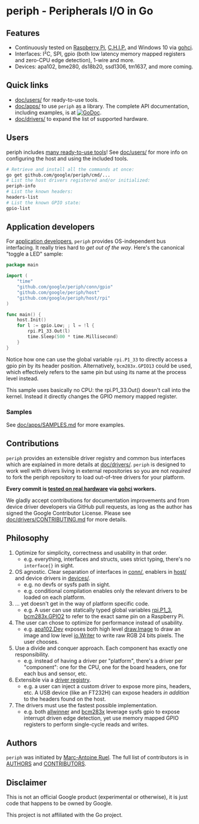 # periph - Peripherals I/O in Go


## Features

* Continuously tested on [Raspberry Pi](https://raspberrypi.org),
  [C.H.I.P.](https://getchip.com/) and Windows 10 via
  [gohci](https://github.com/maruel/gohci).
* Interfaces: I²C, SPI, gpio (both low latency memory mapped registers and
  zero-CPU edge detection), 1-wire and more.
* Devices: apa102, bme280, ds18b20, ssd1306, tm1637, and more coming.


## Quick links

* [doc/users/](doc/users/) for ready-to-use tools.
* [doc/apps/](doc/apps/) to use `periph` as a library. The complete API
  documentation, including examples, is at
  [![GoDoc](https://godoc.org/github.com/google/periph?status.svg)](https://godoc.org/github.com/google/periph).
* [doc/drivers/](doc/drivers/) to expand the list of supported hardware.


## Users

periph includes [many ready-to-use tools](cmd/)! See [doc/users/](doc/users/)
for more info on configuring the host and using the included tools.

```bash
# Retrieve and install all the commands at once:
go get github.com/google/periph/cmd/...
# List the host drivers registered and/or initialized:
periph-info
# List the known headers:
headers-list
# List the known GPIO state:
gpio-list
```


## Application developers

For [application developers](doc/apps/), `periph` provides OS-independent bus
interfacing. It really tries hard to _get out of the way_. Here's the canonical
"toggle a LED" sample:


```go
package main

import (
    "time"
    "github.com/google/periph/conn/gpio"
    "github.com/google/periph/host"
    "github.com/google/periph/host/rpi"
)

func main() {
    host.Init()
    for l := gpio.Low; ; l = !l {
        rpi.P1_33.Out(l)
        time.Sleep(500 * time.Millisecond)
    }
}
```

Notice how one can use the global variable `rpi.P1_33` to directly access a gpio
pin by its header position. Alternatively, `bcm283x.GPIO13` could be used, which
effectively refers to the same pin but using its name at the process level
instead.

This sample uses basically no CPU: the rpi.P1_33.Out() doesn't call into the
kernel. Instead it directly changes the GPIO memory mapped register.


### Samples

See [doc/apps/SAMPLES.md](doc/apps/SAMPLES.md) for more examples.


## Contributions

`periph` provides an extensible driver registry and common bus interfaces which
are explained in more details at [doc/drivers/](doc/drivers/). `periph` is
designed to work well with drivers living in external repositories so you are
not _required_ to fork the periph repository to load out-of-tree drivers for
your platform.

**Every commit is [tested on real hardware](doc/drivers/CONTRIBUTING.md#testing)
via [gohci](https://github.com/maruel/gohci) workers.**

We gladly accept contributions for documentation improvements and from device
driver developers via GitHub pull requests, as long as the author has signed the
Google Contributor License. Please see
[doc/drivers/CONTRIBUTING.md](doc/drivers/CONTRIBUTING.md) for more details.


## Philosophy

1. Optimize for simplicity, correctness and usability in that order.
   * e.g. everything, interfaces and structs, uses strict typing, there's no
     `interface{}` in sight.
2. OS agnostic. Clear separation of interfaces in [conn/](conn/),
   enablers in [host/](host) and device drivers in [devices/](devices/).
   * e.g. no devfs or sysfs path in sight.
   * e.g. conditional compilation enables only the relevant drivers to be loaded
     on each platform.
3. ... yet doesn't get in the way of platform specific code.
   * e.g. A user can use statically typed global variables
     [rpi.P1_3](https://godoc.org/github.com/google/periph/host/rpi#pkg-variables),
     [bcm283x.GPIO2](https://godoc.org/github.com/google/periph/host/bcm283x#Pin)
     to refer to the exact same pin on a Raspberry Pi.
3. The user can chose to optimize for performance instead of usability.
   * e.g.
     [apa102.Dev](https://godoc.org/github.com/google/periph/devices/apa102#Dev)
     exposes both high level
     [draw.Image](https://golang.org/pkg/image/draw/#Image) to draw an image and
     low level [io.Writer](https://golang.org/pkg/io/#Writer) to write raw RGB
     24 bits pixels. The user chooses.
4. Use a divide and conquer approach. Each component has exactly one
   responsibility.
   * e.g. instead of having a driver per "platform", there's a driver per
     "component": one for the CPU, one for the board headers, one for each
     bus and sensor, etc.
5. Extensible via a [driver
   registry](https://godoc.org/github.com/google/periph#Register).
   * e.g. a user can inject a custom driver to expose more pins, headers, etc.
     A USB device (like an FT232H) can expose headers _in addition_ to the
     headers found on the host.
6. The drivers must use the fastest possible implementation.
   * e.g. both
     [allwinner](https://godoc.org/github.com/google/periph/host/allwinner)
     and
     [bcm283x](https://godoc.org/github.com/google/periph/host/bcm283x)
     leverage sysfs gpio to expose interrupt driven edge detection, yet use
     memory mapped GPIO registers to perform single-cycle reads and writes.


## Authors

`periph` was initiated by [Marc-Antoine Ruel](https://github.com/maruel). The
full list of contributors is in [AUTHORS](AUTHORS) and
[CONTRIBUTORS](CONTRIBUTORS).


## Disclaimer

This is not an official Google product (experimental or otherwise), it
is just code that happens to be owned by Google.

This project is not affiliated with the Go project.
